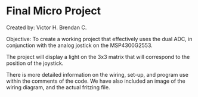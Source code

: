 # Final Micro Project

Created by:
Victor H. Brendan C.

Objective: To create a working project that effectively uses the dual ADC, in conjunction with the analog jostick on the MSP4300G2553.

The project will display a light on the 3x3 matrix that will correspond to the position of the joystick.

There is more detailed information on the wiring, set-up, and program use within the comments of the code. 
We have also included an image of the wiring diagram, and the actual fritzing file. 
